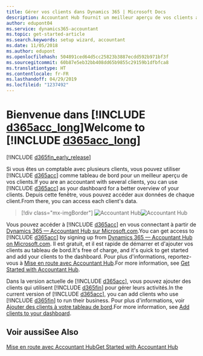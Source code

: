 ```yaml
---
title: Gérer vos clients dans Dynamics 365 | Microsoft Docs
description: Accountant Hub fournit un meilleur aperçu de vos clients afin de basculer facilement d'un client à un autre.
author: edupont04
ms.service: dynamics365-accountant
ms.topic: get-started-article
ms.search.keywords: setup wizard, accountant
ms.date: 11/05/2018
ms.author: edupont
ms.openlocfilehash: 504891ced64d5cc25823b3887ecdd592b971bf3f
ms.sourcegitcommit: 60b87e5eb32bb408dd65b9855c29159b1dfbfca8
ms.translationtype: HT
ms.contentlocale: fr-FR
ms.lasthandoff: 04/29/2019
ms.locfileid: "1237492"
---
```

# <a name="welcome-to-include-d365acclongincludesd365acclongmdmd"></a><span data-ttu-id="8e8cc-103">Bienvenue dans [!INCLUDE [d365acc_long](includes/d365acc_long_md.md)]</span><span class="sxs-lookup"><span data-stu-id="8e8cc-103">Welcome to [!INCLUDE [d365acc_long](includes/d365acc_long_md.md)]</span></span>
[!INCLUDE [d365fin_early_release](includes/d365fin_early_release.md.md)]

<span data-ttu-id="8e8cc-104">Si vous êtes un comptable avec plusieurs clients, vous pouvez utiliser [!INCLUDE [d365acc](includes/d365acc_md.md)] comme tableau de bord pour un meilleur aperçu de vos clients.</span><span class="sxs-lookup"><span data-stu-id="8e8cc-104">If you are an accountant with several clients, you can use [!INCLUDE [d365acc](includes/d365acc_md.md)] as your dashboard for a better overview of your clients.</span></span> <span data-ttu-id="8e8cc-105">Depuis cette fenêtre, vous pouvez accéder aux données de chaque client.</span><span class="sxs-lookup"><span data-stu-id="8e8cc-105">From there, you can access each client's data.</span></span>  

> [!div class="mx-imgBorder"]
> <span data-ttu-id="8e8cc-106">![Accountant Hub](./media/accountant-get-started/accountant-dashboard.png)</span><span class="sxs-lookup"><span data-stu-id="8e8cc-106">![Accountant Hub](./media/accountant-get-started/accountant-dashboard.png)</span></span>

<span data-ttu-id="8e8cc-107">Vous pouvez accéder à [!INCLUDE [d365acc](includes/d365acc_md.md)] en vous connectant à partir de [Dynamics 365 — Accountant Hub sur Microsoft.com](https://www.microsoft.com/en-us/dynamics365/financial-insights-for-accountants).</span><span class="sxs-lookup"><span data-stu-id="8e8cc-107">You can get access to [!INCLUDE [d365acc](includes/d365acc_md.md)] by signing up from [Dynamics 365 — Accountant Hub on Microsoft.com](https://www.microsoft.com/en-us/dynamics365/financial-insights-for-accountants).</span></span> <span data-ttu-id="8e8cc-108">Il est gratuit, et il est rapide de démarrer et d'ajouter vos clients au tableau de bord.</span><span class="sxs-lookup"><span data-stu-id="8e8cc-108">It's free of charge, and it's quick to get started and add your clients to the dashboard.</span></span> <span data-ttu-id="8e8cc-109">Pour plus d'informations, reportez-vous à [Mise en route avec Accountant Hub](get-started.md).</span><span class="sxs-lookup"><span data-stu-id="8e8cc-109">For more information, see [Get Started with Accountant Hub](get-started.md).</span></span>  

<span data-ttu-id="8e8cc-110">Dans la version actuelle de [!INCLUDE [d365acc](includes/d365acc_md.md)], vous pouvez ajouter des clients qui utilisent [!INCLUDE [d365fin](includes/d365fin_long_md.md)] pour gérer leurs activités.</span><span class="sxs-lookup"><span data-stu-id="8e8cc-110">In the current version of [!INCLUDE [d365acc](includes/d365acc_md.md)], you can add clients who use [!INCLUDE [d365fin](includes/d365fin_long_md.md)] to run their business.</span></span> <span data-ttu-id="8e8cc-111">Pour plus d'informations, voir [Ajouter des clients à votre tableau de bord](add-client.md).</span><span class="sxs-lookup"><span data-stu-id="8e8cc-111">For more information, see [Add clients to your dashboard](add-client.md).</span></span>  

## <a name="see-also"></a><span data-ttu-id="8e8cc-112">Voir aussi</span><span class="sxs-lookup"><span data-stu-id="8e8cc-112">See Also</span></span>
[<span data-ttu-id="8e8cc-113">Mise en route avec Accountant Hub</span><span class="sxs-lookup"><span data-stu-id="8e8cc-113">Get Started with Accountant Hub</span></span>](get-started.md)  
